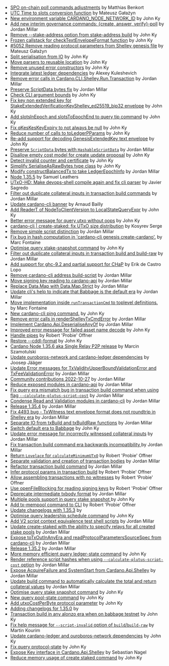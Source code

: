 - [SPO on-chain poll commands adjustments](https://github.com/input-output-hk/cardano-node/pull/5132) by Matthias Benkort
- [UTC Time to slots conversion function](https://github.com/input-output-hk/cardano-node/pull/5130) by Mateusz Gałażyn
- [New environment variable CARDANO_NODE_NETWORK_ID](https://github.com/input-output-hk/cardano-node/pull/5119) by John Ky
- [Add new interim governance commands: {create, answer, verify}-poll](https://github.com/input-output-hk/cardano-node/pull/5112) by Jordan Millar
- [Remove --stake-address option from stake-address build](https://github.com/input-output-hk/cardano-node/pull/5061) by John Ky
- [Frozen callstack for checkTextEnvelopeFormat function](https://github.com/input-output-hk/cardano-node/pull/5059) by John Ky
- [#5052 Remove reading protocol parameters from Shelley genesis file](https://github.com/input-output-hk/cardano-node/pull/5053) by Mateusz Gałażyn
- [Split serialisation from IO](https://github.com/input-output-hk/cardano-node/pull/5049) by John Ky
- [Move parsers to reusable location](https://github.com/input-output-hk/cardano-node/pull/5046) by John Ky
- [Remove unused error constructors](https://github.com/input-output-hk/cardano-node/pull/5041) by John Ky
- [Integrate latest ledger dependencies](https://github.com/input-output-hk/cardano-node/pull/5013) by Alexey Kuleshevich
- [Remove error calls in Cardano.CLI.Shelley.Run.Transaction](https://github.com/input-output-hk/cardano-node/pull/4958) by Jordan Millar
- [Preserve ScriptData bytes fix](https://github.com/input-output-hk/cardano-node/pull/4926) by Jordan Millar
- [Check CLI argument bounds](https://github.com/input-output-hk/cardano-node/pull/4919) by John Ky
- [Fix key non extended key for StakeExtendedVerificationKeyShelley_ed25519_bip32 envelope](https://github.com/input-output-hk/cardano-node/pull/4918) by John Ky
- [Add slotsInEpoch and slotsToEpochEnd to query tip command](https://github.com/input-output-hk/cardano-node/pull/4912) by John Ky
- [Fix qKesKesKeyExpiry to not always be null](https://github.com/input-output-hk/cardano-node/pull/4909) by John Ky
- [Reduce number of calls to toLedgerPParams](https://github.com/input-output-hk/cardano-node/pull/4903) by John Ky
- [Re-add support for decoding GenesisExtendedKey text envelope](https://github.com/input-output-hk/cardano-node/pull/4894) by John Ky
- [Preserve `ScriptData` bytes with `HashableScriptData`](https://github.com/input-output-hk/cardano-node/pull/4886) by Jordan Millar
- [Disallow empty cost model for create update proposal](https://github.com/input-output-hk/cardano-node/pull/4885) by John Ky
- [Detect invalid counter and certificate](https://github.com/input-output-hk/cardano-node/pull/4880) by John Ky
- [Simplify SerialiseAsRawBytes type class](https://github.com/input-output-hk/cardano-node/pull/4876) by John Ky
- [Modify constructBalancedTx to take LedgerEpochInfo](https://github.com/input-output-hk/cardano-node/pull/4858) by Jordan Millar
- [Node 1.35.5](https://github.com/input-output-hk/cardano-node/pull/4851) by Samuel Leathers
- [UTxO-HD: Make devops-shell compile again and fix cli parser](https://github.com/input-output-hk/cardano-node/pull/4843) by Javier Sagredo
- [Filter out duplicate collateral inputs in transaction build commands](https://github.com/input-output-hk/cardano-node/pull/4839) by Jordan Millar
- [Update cardano-cli banner](https://github.com/input-output-hk/cardano-node/pull/4816) by Arnaud Bailly
- [Add ReaderT of NodeToClientVersion to LocalStateQueryExpr](https://github.com/input-output-hk/cardano-node/pull/4809) by John Ky
- [Better error message for query utxo without oops](https://github.com/input-output-hk/cardano-node/pull/4788) by John Ky
- [cardano-cli | create-staked:  fix UTxO size distribution](https://github.com/input-output-hk/cardano-node/pull/4765) by Kosyrev Serge
- [Remove simple script distinction](https://github.com/input-output-hk/cardano-node/pull/4763) by Jordan Millar
- [Fix bug in hash computation in 'cardano-cli genesis create-cardano'.](https://github.com/input-output-hk/cardano-node/pull/4761) by Marc Fontaine
- [Optimise query stake-snapshot command](https://github.com/input-output-hk/cardano-node/pull/4754) by John Ky
- [Filter out duplicate collateral inputs in transaction build and build-raw](https://github.com/input-output-hk/cardano-node/pull/4749) by Jordan Millar
- [Add support for ghc-9.2 and partial support for CHaP](https://github.com/input-output-hk/cardano-node/pull/4701) by Erik de Castro Lopo
- [Remove cardano-cli address build-script](https://github.com/input-output-hk/cardano-node/pull/4700) by Jordan Millar
- [Move signing key reading to cardano-api](https://github.com/input-output-hk/cardano-node/pull/4698) by Jordan Millar
- [Replace Data.Map with Data.Map.Strict](https://github.com/input-output-hk/cardano-node/pull/4675) by Jordan Millar
- [Update cli's help to indicate that Babbage is the default era](https://github.com/input-output-hk/cardano-node/pull/4674) by Jordan Millar
- [Move implementation inside `runTransactionCmd` to toplevel definitions.](https://github.com/input-output-hk/cardano-node/pull/4673) by Marc Fontaine
- [New cardano-cli ping command.](https://github.com/input-output-hk/cardano-node/pull/4664) by John Ky
- [Remove error calls in renderShelleyTxCmdError](https://github.com/input-output-hk/cardano-node/pull/4644) by Jordan Millar
- [Implement Cardano.Api.DeserialiseAnyOf](https://github.com/input-output-hk/cardano-node/pull/4639) by Jordan Millar
- [Improved error message for failed asset name decode](https://github.com/input-output-hk/cardano-node/pull/4626) by John Ky
- [Handle pipes](https://github.com/input-output-hk/cardano-node/pull/4625) by Robert 'Probie' Offner
- [Restore --cddl-format](https://github.com/input-output-hk/cardano-node/pull/4617) by John Ky
- [Cardano Node 1.35.6 aka Single Relay P2P release](https://github.com/input-output-hk/cardano-node/pull/4612) by Marcin Szamotulski
- [Update ouroboros-network and cardano-ledger dependencies](https://github.com/input-output-hk/cardano-node/pull/4608) by Joosep Jääger
- [Update Error messages for TxValidityUpperBoundValidationError and TxFeeValidationError](https://github.com/input-output-hk/cardano-node/pull/4592) by Jordan Millar
- [Community contributions 2022-10-27](https://github.com/input-output-hk/cardano-node/pull/4567) by Jordan Millar
- [Reduce exposed modules in cardano-api](https://github.com/input-output-hk/cardano-node/pull/4546) by Jordan Millar
- [Fix query era mismatch bug in transaction build command when using flag `--calculate-plutus-script-cost`](https://github.com/input-output-hk/cardano-node/pull/4538) by Jordan Millar
- [Condense Read and Validation modules in cardano-cli](https://github.com/input-output-hk/cardano-node/pull/4516) by Jordan Millar
- [Release 1.35.4](https://github.com/input-output-hk/cardano-node/pull/4508) by Jordan Millar
- [Fix 4493 bug - TxWitness text envelope format does not roundtrip in Shelley era](https://github.com/input-output-hk/cardano-node/pull/4501) by Jordan Millar
- [Separate IO from txBuild and txBuildRaw functions](https://github.com/input-output-hk/cardano-node/pull/4491) by Jordan Millar
- [Switch default era to Babbage](https://github.com/input-output-hk/cardano-node/pull/4485) by John Ky
- [Update error message for incorrectly witnessed collateral inputs](https://github.com/input-output-hk/cardano-node/pull/4484) by Jordan Millar
- [Fix transaction build command era backwards incompatibility ](https://github.com/input-output-hk/cardano-node/pull/4483) by Jordan Millar
- [Return `Lovelace` for `calculateMinimumUTxO`](https://github.com/input-output-hk/cardano-node/pull/4482) by Robert 'Probie' Offner
- [Separate validation and creation of transaction bodies](https://github.com/input-output-hk/cardano-node/pull/4468) by Jordan Millar
- [Refactor transaction build command](https://github.com/input-output-hk/cardano-node/pull/4446) by Jordan Millar
- [Infer protocol params in transaction build](https://github.com/input-output-hk/cardano-node/pull/4431) by Robert 'Probie' Offner
- [Allow assembling transactions with no witnesses](https://github.com/input-output-hk/cardano-node/pull/4408) by Robert 'Probie' Offner
- [Use openFileBlocking for reading signing keys](https://github.com/input-output-hk/cardano-node/pull/4342) by Robert 'Probie' Offner
- [Deprecate intermediate txbody format](https://github.com/input-output-hk/cardano-node/pull/4303) by Jordan Millar
- [Multiple pools support in query stake snapshot ](https://github.com/input-output-hk/cardano-node/pull/4279) by John Ky
- [Add tx-mempool command to CLI](https://github.com/input-output-hk/cardano-node/pull/4276) by Robert 'Probie' Offner
- [Update changelogs with 1.35.3](https://github.com/input-output-hk/cardano-node/pull/4269) by 
- [Optimise query leadership schedule command](https://github.com/input-output-hk/cardano-node/pull/4250) by John Ky
- [Add V2 script context equivalence test shell scripts](https://github.com/input-output-hk/cardano-node/pull/4238) by Jordan Millar
- [Update create-staked with the ability to specify relays for all created stake pools](https://github.com/input-output-hk/cardano-node/pull/4234) by Jordan Millar
- [Expose toTxOutInAnyEra and readProtocolParametersSourceSpec from cardano-cli](https://github.com/input-output-hk/cardano-node/pull/4227) by Jordan Millar
- [Release 1.35.2](https://github.com/input-output-hk/cardano-node/pull/4220) by Jordan Millar
- [More memory efficient query ledger-state command](https://github.com/input-output-hk/cardano-node/pull/4205) by John Ky
- [Render reference script hashes when using `--calculate-plutus-script-cost` option](https://github.com/input-output-hk/cardano-node/pull/4204) by Jordan Millar
- [Expose AcquireFailure and SystemStart from Cardano.Api.Shelley](https://github.com/input-output-hk/cardano-node/pull/4199) by Jordan Millar
- [Update build command to automatically calculate the total and return collateral values](https://github.com/input-output-hk/cardano-node/pull/4198) by Jordan Millar
- [Optimise query stake snapshot command](https://github.com/input-output-hk/cardano-node/pull/4179) by John Ky
- [New query pool-state command](https://github.com/input-output-hk/cardano-node/pull/4170) by John Ky
- [Add utxoCostPerByte protocol parameter](https://github.com/input-output-hk/cardano-node/pull/4141) by John Ky
- [Adding changelogs for 1.35.0](https://github.com/input-output-hk/cardano-node/pull/4136) by 
- [Transaction build in any alonzo era when on babbage testnet](https://github.com/input-output-hk/cardano-node/pull/4135) by John Ky
- [Fix help message for `--script-invalid` option of `build`/`build-raw`](https://github.com/input-output-hk/cardano-node/pull/4121) by Martin Kourim
- [Update cardano-ledger and ouroboros-network dependencies](https://github.com/input-output-hk/cardano-node/pull/4118) by John Ky
- [Fix query protocol-state](https://github.com/input-output-hk/cardano-node/pull/4102) by John Ky
- [Expose Key interface in Cardano.Api.Shelley](https://github.com/input-output-hk/cardano-node/pull/4048) by Sebastian Nagel
- [Reduce memory usage of create staked command](https://github.com/input-output-hk/cardano-node/pull/4021) by John Ky
